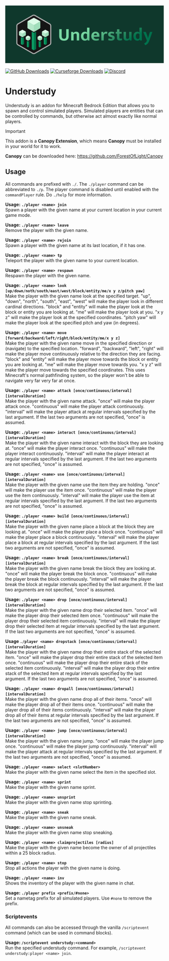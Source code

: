 ![Understudy Logo](./understudy_logo_banner.png)

[![GitHub Downloads](https://img.shields.io/github/downloads/ForestOfLight/Understudy/total?label=Github%20downloads&logo=github)](https://github.com/ForestOfLight/Understudy/releases/latest)
[![Curseforge Downloads](https://cf.way2muchnoise.eu/full_1093805_downloads.svg)](https://www.curseforge.com/minecraft-bedrock/addons/understudy)
[![Discord](https://badgen.net/discord/members/9KGche8fxm?icon=discord&label=Discord&list=what)](https://discord.gg/9KGche8fxm)

# Understudy
Understudy is an addon for Minecraft Bedrock Edition that allows you to spawn and control simulated players. Simulated players are entities that can be controlled by commands, but otherwise act almost exactly like normal players.

> [!IMPORTANT]
> This addon is a **Canopy Extension**, which means **Canopy** must be installed in your world for it to work.

**Canopy** can be downloaded here: https://github.com/ForestOfLight/Canopy

## Usage
All commands are prefixed with `./`. The `./player` command can be abbreviated to `./p`. The player command is disabled until enabled with the `commandPlayer` rule. Do `./help` for more information.

**Usage: `./player <name> join`**  
Spawn a player with the given name at your current location in your current game mode.

**Usage: `./player <name> leave`**  
Remove the player with the given name. 

**Usage: `./player <name> rejoin`**  
Spawn a player with the given name at its last location, if it has one.

**Usage: `./player <name> tp`**  
Teleport the player with the given name to your current location.

**Usage: `./player <name> respawn`**  
Respawn the player with the given name.

**Usage: `./player <name> look [up/down/noth/south/east/west/block/entity/me/x y z/pitch yaw]`**  
Make the player with the given name look at the specified target. "up", "down", "north", "south", "east", "west" will make the player look in different cardinal directions. "block" and "entity" will make the player look at the block or entity you are looking at. "me" will make the player look at you. "x y z" will make the player look at the specified coordinates. "pitch yaw" will make the player look at the specified pitch and yaw (in degrees).

**Usage: `./player <name> move [forward/backward/left/right/block/entity/me/x y z]`**  
Make the player with the given name move in the specified direction or (navigate) to the specified location. "forward", "backward", "left", "right" will make the player move continuously relative to the direction they are facing. "block" and "entity" will make the player move towards the block or entity you are looking at. "me" will make the player move towards you. "x y z" will make the player move towards the specified coordinates. This uses Minecraft's normal pathfinding system, so the player won't be able to navigate very far very far at once.

**Usage: `./player <name> attack [once/continuous/interval] [intervalDuration]`**  
Make the player with the given name attack. "once" will make the player attack once. "continuous" will make the player attack continuously. "interval" will make the player attack at regular intervals specified by the last argument. If the last two arguments are not specified, "once" is assumed.

**Usage: `./player <name> interact [once/continuous/interval] [intervalDuration]`**  
Make the player with the given name interact with the block they are looking at. "once" will make the player interact once. "continuous" will make the player interact continuously. "interval" will make the player interact at regular intervals specified by the last argument. If the last two arguments are not specified, "once" is assumed.

**Usage: `./player <name> use [once/continuous/interval] [intervalDuration]`**  
Make the player with the given name use the item they are holding. "once" will make the player use the item once. "continuous" will make the player use the item continuously. "interval" will make the player use the item at regular intervals specified by the last argument. If the last two arguments are not specified, "once" is assumed.

**Usage: `./player <name> build [once/continuous/interval] [intervalDuration]`**  
Make the player with the given name place a block at the block they are looking at. "once" will make the player place a block once. "continuous" will make the player place a block continuously. "interval" will make the player place a block at regular intervals specified by the last argument. If the last two arguments are not specified, "once" is assumed.

**Usage: `./player <name> break [once/continuous/interval] [intervalDuration]`**  
Make the player with the given name break the block they are looking at. "once" will make the player break the block once. "continuous" will make the player break the block continuously. "interval" will make the player break the block at regular intervals specified by the last argument. If the last two arguments are not specified, "once" is assumed.

**Usage: `./player <name> drop [once/continuous/interval] [intervalDuration]`**  
Make the player with the given name drop their selected item. "once" will make the player drop their selected item once. "continuous" will make the player drop their selected item continuously. "interval" will make the player drop their selected item at regular intervals specified by the last argument. If the last two arguments are not specified, "once" is assumed.

**Usage `./player <name> dropstack [once/continuous/interval] [intervalDuration]`**  
Make the player with the given name drop their entire stack of the selected item. "once" will make the player drop their entire stack of the selected item once. "continuous" will make the player drop their entire stack of the selected item continuously. "interval" will make the player drop their entire stack of the selected item at regular intervals specified by the last argument. If the last two arguments are not specified, "once" is assumed.

**Usage: `./player <name> dropall [once/continuous/interval] [intervalDuration]`**  
Make the player with the given name drop all of their items. "once" will make the player drop all of their items once. "continuous" will make the player drop all of their items continuously. "interval" will make the player drop all of their items at regular intervals specified by the last argument. If the last two arguments are not specified, "once" is assumed.

**Usage: `./player <name> jump [once/continuous/interval] [intervalDuration]`**  
Make the player with the given name jump. "once" will make the player jump once. "continuous" will make the player jump continuously. "interval" will make the player attack at regular intervals specified by the last argument. If the last two arguments are not specified, "once" is assumed.

**Usage: `./player <name> select <slotNumber>`**  
Make the player with the given name select the item in the specified slot.

**Usage: `./player <name> sprint`**  
Make the player with the given name sprint.

**Usage: `./player <name> unsprint`**  
Make the player with the given name stop sprinting.

**Usage: `./player <name> sneak`**  
Make the player with the given name sneak.

**Usage: `./player <name> unsneak`**  
Make the player with the given name stop sneaking.

**Usage: `./player <name> claimprojectiles [radius]`**  
Make the player with the given name become the owner of all projectiles within a 25 block radius.

**Usage: `./player <name> stop`**  
Stop all actions the player with the given name is doing.

**Usage: `./player <name> inv`**  
Shows the inventory of the player with the given name in chat.

**Usage: `./player prefix <prefix/#none>`**  
Set a nametag prefix for all simulated players. Use `#none` to remove the prefix.

### Scriptevents

All commands can also be accessed through the vanilla `/scriptevent` command (which can be used in command blocks).

**Usage: `/scriptevent understudy:<command>`**  
Run the specified understudy command. For example, `/scriptevent understudy:player <name> join`.
